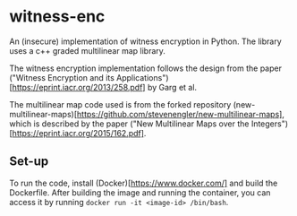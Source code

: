 # witness-enc
An (insecure) implementation of witness encryption in Python. The library uses a c++ graded multilinear map library.

The witness encryption implementation follows the design from the paper ("Witness Encryption and its Applications")[https://eprint.iacr.org/2013/258.pdf] by Garg et al.

The multilinear map code used is from the forked repository (new-multilinear-maps)[https://github.com/stevenengler/new-multilinear-maps], which is described by the paper ("New Multilinear Maps over the Integers")[https://eprint.iacr.org/2015/162.pdf].

## Set-up

To run the code, install (Docker)[https://www.docker.com/] and build the Dockerfile. After building the image and running the container, you can access it by running `docker run -it <image-id> /bin/bash`.
